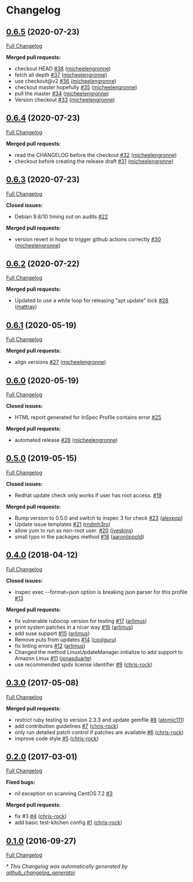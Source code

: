 # Changelog

## [0.6.5](https://github.com/dev-sec/linux-patch-baseline/tree/0.6.5) (2020-07-23)

[Full Changelog](https://github.com/dev-sec/linux-patch-baseline/compare/0.6.4...0.6.5)

**Merged pull requests:**

- checkout HEAD [\#38](https://github.com/dev-sec/linux-patch-baseline/pull/38) ([micheelengronne](https://github.com/micheelengronne))
- fetch all depth [\#37](https://github.com/dev-sec/linux-patch-baseline/pull/37) ([micheelengronne](https://github.com/micheelengronne))
- use checkout@v2 [\#36](https://github.com/dev-sec/linux-patch-baseline/pull/36) ([micheelengronne](https://github.com/micheelengronne))
- checkout master hopefully [\#35](https://github.com/dev-sec/linux-patch-baseline/pull/35) ([micheelengronne](https://github.com/micheelengronne))
- pull the master [\#34](https://github.com/dev-sec/linux-patch-baseline/pull/34) ([micheelengronne](https://github.com/micheelengronne))
- Version checkout [\#33](https://github.com/dev-sec/linux-patch-baseline/pull/33) ([micheelengronne](https://github.com/micheelengronne))

## [0.6.4](https://github.com/dev-sec/linux-patch-baseline/tree/0.6.4) (2020-07-23)

[Full Changelog](https://github.com/dev-sec/linux-patch-baseline/compare/0.6.3...0.6.4)

**Merged pull requests:**

- read the CHANGELOG before the checkout [\#32](https://github.com/dev-sec/linux-patch-baseline/pull/32) ([micheelengronne](https://github.com/micheelengronne))
- checkout before creating the release draft [\#31](https://github.com/dev-sec/linux-patch-baseline/pull/31) ([micheelengronne](https://github.com/micheelengronne))

## [0.6.3](https://github.com/dev-sec/linux-patch-baseline/tree/0.6.3) (2020-07-23)

[Full Changelog](https://github.com/dev-sec/linux-patch-baseline/compare/0.6.2...0.6.3)

**Closed issues:**

- Debian 9.8/10 timing out on audits [\#22](https://github.com/dev-sec/linux-patch-baseline/issues/22)

**Merged pull requests:**

- version revert in hope to trigger github actions correctly [\#30](https://github.com/dev-sec/linux-patch-baseline/pull/30) ([micheelengronne](https://github.com/micheelengronne))

## [0.6.2](https://github.com/dev-sec/linux-patch-baseline/tree/0.6.2) (2020-07-22)

[Full Changelog](https://github.com/dev-sec/linux-patch-baseline/compare/0.6.1...0.6.2)

**Merged pull requests:**

- Updated to use a while loop for releasing "apt update" lock [\#28](https://github.com/dev-sec/linux-patch-baseline/pull/28) ([mattray](https://github.com/mattray))

## [0.6.1](https://github.com/dev-sec/linux-patch-baseline/tree/0.6.1) (2020-05-19)

[Full Changelog](https://github.com/dev-sec/linux-patch-baseline/compare/0.6.0...0.6.1)

**Merged pull requests:**

- align versions [\#27](https://github.com/dev-sec/linux-patch-baseline/pull/27) ([micheelengronne](https://github.com/micheelengronne))

## [0.6.0](https://github.com/dev-sec/linux-patch-baseline/tree/0.6.0) (2020-05-19)

[Full Changelog](https://github.com/dev-sec/linux-patch-baseline/compare/0.5.0...0.6.0)

**Closed issues:**

- HTML report generated for InSpec Profile contains error [\#25](https://github.com/dev-sec/linux-patch-baseline/issues/25)

**Merged pull requests:**

- automated release [\#26](https://github.com/dev-sec/linux-patch-baseline/pull/26) ([micheelengronne](https://github.com/micheelengronne))

## [0.5.0](https://github.com/dev-sec/linux-patch-baseline/tree/0.5.0) (2019-05-15)

[Full Changelog](https://github.com/dev-sec/linux-patch-baseline/compare/0.4.0...0.5.0)

**Closed issues:**

- Redhat update check only works if user has root access. [\#19](https://github.com/dev-sec/linux-patch-baseline/issues/19)

**Merged pull requests:**

- Bump version to 0.5.0 and switch to inspec 3 for check [\#23](https://github.com/dev-sec/linux-patch-baseline/pull/23) ([alexpop](https://github.com/alexpop))
- Update issue templates [\#21](https://github.com/dev-sec/linux-patch-baseline/pull/21) ([rndmh3ro](https://github.com/rndmh3ro))
- allow yum to run as non-root user. [\#20](https://github.com/dev-sec/linux-patch-baseline/pull/20) ([iveskins](https://github.com/iveskins))
- small typo in the packages method [\#18](https://github.com/dev-sec/linux-patch-baseline/pull/18) ([aaronlippold](https://github.com/aaronlippold))

## [0.4.0](https://github.com/dev-sec/linux-patch-baseline/tree/0.4.0) (2018-04-12)

[Full Changelog](https://github.com/dev-sec/linux-patch-baseline/compare/0.3.0...0.4.0)

**Closed issues:**

- inspec exec --format=json option is breaking json parser for this profile [\#13](https://github.com/dev-sec/linux-patch-baseline/issues/13)

**Merged pull requests:**

- fix vulnerable rubocop version for testing [\#17](https://github.com/dev-sec/linux-patch-baseline/pull/17) ([arlimus](https://github.com/arlimus))
- print system patches in a nicer way [\#16](https://github.com/dev-sec/linux-patch-baseline/pull/16) ([arlimus](https://github.com/arlimus))
- add suse support [\#15](https://github.com/dev-sec/linux-patch-baseline/pull/15) ([arlimus](https://github.com/arlimus))
- Remove puts from updates [\#14](https://github.com/dev-sec/linux-patch-baseline/pull/14) ([coolguru](https://github.com/coolguru))
- fix linting errors [\#12](https://github.com/dev-sec/linux-patch-baseline/pull/12) ([arlimus](https://github.com/arlimus))
- Changed the method LinuxUpdateManager.initialize to add support to Amazon Linux [\#11](https://github.com/dev-sec/linux-patch-baseline/pull/11) ([jonasduarte](https://github.com/jonasduarte))
- use recommended spdx license identifier [\#9](https://github.com/dev-sec/linux-patch-baseline/pull/9) ([chris-rock](https://github.com/chris-rock))

## [0.3.0](https://github.com/dev-sec/linux-patch-baseline/tree/0.3.0) (2017-05-08)

[Full Changelog](https://github.com/dev-sec/linux-patch-baseline/compare/0.2.0...0.3.0)

**Merged pull requests:**

- restrict ruby testing to version 2.3.3 and update gemfile [\#8](https://github.com/dev-sec/linux-patch-baseline/pull/8) ([atomic111](https://github.com/atomic111))
- add contribution guidelines [\#7](https://github.com/dev-sec/linux-patch-baseline/pull/7) ([chris-rock](https://github.com/chris-rock))
- only run detailed patch control if patches are available [\#6](https://github.com/dev-sec/linux-patch-baseline/pull/6) ([chris-rock](https://github.com/chris-rock))
- improve code style [\#5](https://github.com/dev-sec/linux-patch-baseline/pull/5) ([chris-rock](https://github.com/chris-rock))

## [0.2.0](https://github.com/dev-sec/linux-patch-baseline/tree/0.2.0) (2017-03-01)

[Full Changelog](https://github.com/dev-sec/linux-patch-baseline/compare/0.1.0...0.2.0)

**Fixed bugs:**

- nil exception on scanning CentOS 7.2 [\#3](https://github.com/dev-sec/linux-patch-baseline/issues/3)

**Merged pull requests:**

- fix \#3 [\#4](https://github.com/dev-sec/linux-patch-baseline/pull/4) ([chris-rock](https://github.com/chris-rock))
- add basic test-kitchen config [\#1](https://github.com/dev-sec/linux-patch-baseline/pull/1) ([chris-rock](https://github.com/chris-rock))

## [0.1.0](https://github.com/dev-sec/linux-patch-baseline/tree/0.1.0) (2016-09-27)

[Full Changelog](https://github.com/dev-sec/linux-patch-baseline/compare/0312593fd472be25966685615f83bc31098fc113...0.1.0)



\* *This Changelog was automatically generated by [github_changelog_generator](https://github.com/github-changelog-generator/github-changelog-generator)*

